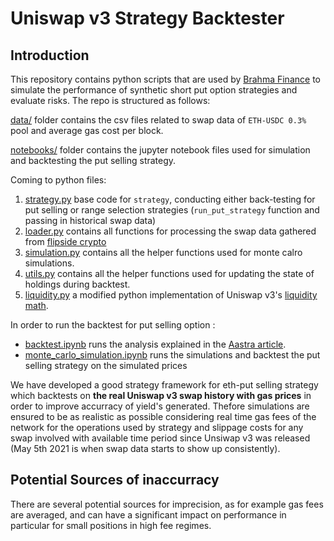 # Uniswap v3 Strategy Backtester


## Introduction

This repository contains python scripts that are used by [Brahma Finance](https://brahma.fi/) to simulate the performance of synthetic short put option strategies and evaluate risks. The repo is structured as follows:

[data/](data/) folder contains the csv files related to swap data of `ETH-USDC 0.3%` pool and average gas cost per block.

[notebooks/](notebooks/) folder contains the jupyter notebook files used for simulation and backtesting the put selling strategy.

Coming to python files:

1. [strategy.py](strategy.py) base code for ```strategy```, conducting either back-testing for put selling or range selection strategies (```run_put_strategy``` function and passing in historical swap data)
2. [loader.py](loader.py) contains all functions for processing the swap data gathered from [flipside crypto](https://www.flipsidecrypto.com/)  
2. [simulation.py](simulation.py) contains all the helper functions used for monte calro simulations.
3. [utils.py](utils.py) contains all the helper functions used for updating the state of holdings during backtest.
4. [liquidity.py](liquidity.py) a modified python implementation of Uniswap v3's [liquidity math](https://github.com/Uniswap/uniswap-v3-periphery/blob/main/contracts/libraries/LiquidityAmounts.sol). 

In order to run the backtest for put selling option :
- [backtest.ipynb](backtest.ipynb) runs the analysis explained in the [Aastra  article](). 
- [monte_carlo_simulation.ipynb](monte_carlo_simulation.ipynb) runs the simulations and backtest the put selling strategy on the simulated prices

We have developed a good strategy framework for eth-put selling strategy which backtests on **the real Uniswap v3 swap history with gas prices** in order to improve accurracy of yield's generated. Thefore simulations are ensured to be as realistic as possible considering real time gas fees of the network for the operations used by strategy and slippage costs for any swap involved with available time period since Unsiwap v3 was released (May 5th 2021 is when swap data starts to show up consistently). 


## Potential Sources of inaccurracy

There are several potential sources for imprecision, as for example gas fees are averaged, and can have a significant impact on performance in particular for small positions in high fee regimes.
